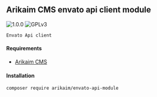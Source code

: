 ## Arikaim CMS envato api client module
![1.0.0](https://img.shields.io/github/release/arikaim/envato-api-module.svg)
![GPLv3](https://img.shields.io/badge/License-GPLv3-blue.svg)

    Envato Api client

#### Requirements   
  * [Arikaim CMS](https://github.com/arikaim/arikaim)


#### Installation

```sh
composer require arikaim/envato-api-module
```
